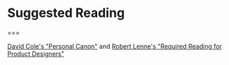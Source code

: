 # Suggested Reading
===

[David Cole's "Personal Canon"](http://davidcole.me/canon/) and 
[Robert Lenne's "Required Reading for Product Designers"](http://robertlenne.com/requiredreading/)